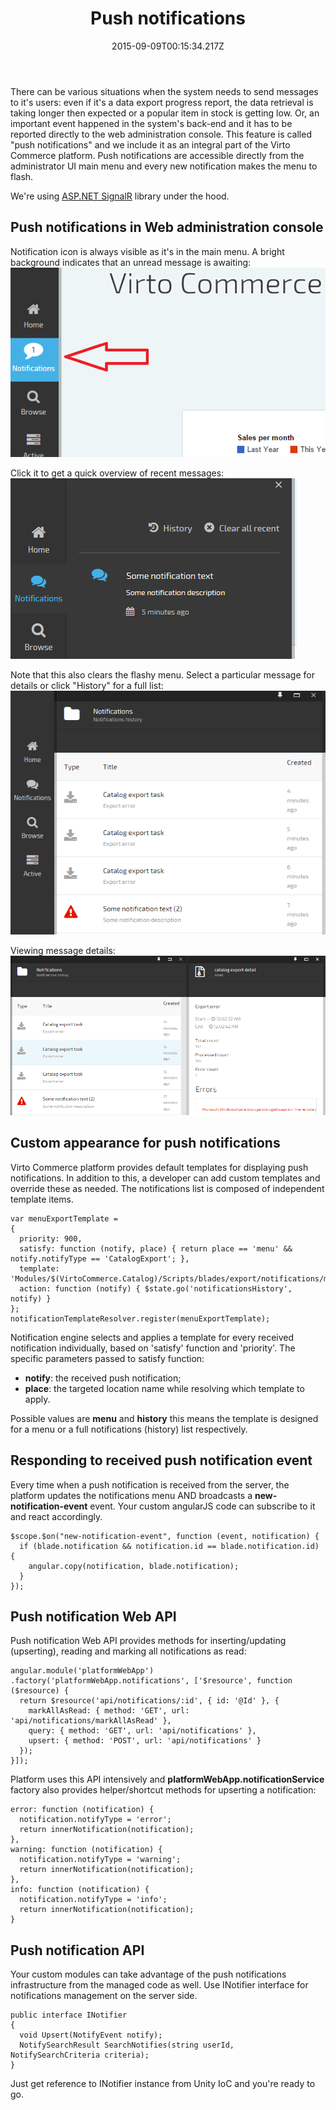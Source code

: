﻿---
title: Push notifications
description: There can be various situations when the system needs to send messages to it's users - even if it's a data export progress report, the data retrieval is taking longer then expected or a popular item in stock is getting low. Or, an important event happened in the system's back-end and it has to be reported directly to the web administration console. This feature is called "push notifications" and we include it as an integral part of the Virto Commerce platform. Push notifications are accessible directly from the administrator UI main menu and every new notification makes the menu to flash
layout: docs
date: 2015-09-09T00:15:34.217Z
priority: 6
---
There can be various situations when the system needs to send messages to it's users: even if it's a data export progress report, the data retrieval is taking longer then expected or a popular item in stock is getting low. Or, an important event happened in the system's back-end and it has to be reported directly to the web administration console. This feature is called "push notifications" and we include it as an integral part of the Virto Commerce platform. Push notifications are accessible directly from the administrator UI main menu and every new notification makes the menu to flash.

We're using [ASP.NET SignalR](http://signalr.net/) library under the hood.

## Push notifications in Web administration console

Notification icon is always visible as it's in the main menu. A bright background indicates that an unread message is awaiting:
![](../../../assets/images/docs/image2015-5-23_0-4-0.png)

Click it to get a quick overview of recent messages:
![](../../../assets/images/docs/image2015-5-23_0-5-28.png)

Note that this also clears the flashy menu. Select a particular message for details or click "History" for a full list:
![](../../../assets/images/docs/image2015-5-23_0-7-54.png)

Viewing message details:
![](../../../assets/images/docs/image2015-5-23_0-18-49.png)

## Custom appearance for push notifications

Virto Commerce platform provides default templates for displaying push notifications. In addition to this, a developer can add custom templates and override these as needed. The notifications list is composed of independent template items.

```
var menuExportTemplate =
{
  priority: 900,
  satisfy: function (notify, place) { return place == 'menu' && notify.notifyType == 'CatalogExport'; },
  template: 'Modules/$(VirtoCommerce.Catalog)/Scripts/blades/export/notifications/menuExport.tpl.html',
  action: function (notify) { $state.go('notificationsHistory', notify) }
};
notificationTemplateResolver.register(menuExportTemplate);
```

Notification engine selects and applies a template for every received notification individually, based on 'satisfy' function and 'priority'. The specific parameters passed to satisfy function:

* **notify**: the received push notification;
* **place**: the targeted location name while resolving which template to apply.

Possible values are **menu** and **history** this means the template is designed for a menu or a full notifications (history) list respectively.

## Responding to received push notification event

Every time when a push notification is received from the server, the platform updates the notifications menu AND broadcasts a **new-notification-event** event. Your custom angularJS code can subscribe to it and react accordingly. 

```
$scope.$on("new-notification-event", function (event, notification) {
  if (blade.notification && notification.id == blade.notification.id) {
    angular.copy(notification, blade.notification);
  }
});
```

## Push notification Web API

Push notification Web API provides methods for inserting/updating (upserting), reading and marking all notifications as read:

```
angular.module('platformWebApp')
.factory('platformWebApp.notifications', ['$resource', function ($resource) {
  return $resource('api/notifications/:id', { id: '@Id' }, {
    markAllAsRead: { method: 'GET', url: 'api/notifications/markAllAsRead' },
    query: { method: 'GET', url: 'api/notifications' },
    upsert: { method: 'POST', url: 'api/notifications' }
  });
}]);
```

Platform uses this API intensively and **platformWebApp.notificationService** factory also provides helper/shortcut methods for upserting a notification:

```
error: function (notification) {
  notification.notifyType = 'error';
  return innerNotification(notification);
},
warning: function (notification) {
  notification.notifyType = 'warning';
  return innerNotification(notification);
},
info: function (notification) {
  notification.notifyType = 'info';
  return innerNotification(notification);
}
```

## Push notification API

Your custom modules can take advantage of the push notifications infrastructure from the managed code as well. Use INotifier interface for notifications management on the server side.

```
public interface INotifier
{
  void Upsert(NotifyEvent notify);
  NotifySearchResult SearchNotifies(string userId, NotifySearchCriteria criteria);
}
```

Just get reference to INotifier instance from Unity IoC and you're ready to go.
